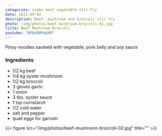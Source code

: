 ```yaml
---
categories: video beef vegetable stir-fry
date: 2011-09-02
description: Beef, mushroom and broccoli stir fry
photo: /img/photos/beef-mushroom-broccoli-01.jpg
title: Beef Mushroom Broccoli
youtube: "0PAzB0PqG80"
---
```


Pinoy noodles sauteéd with vegetable, pork belly and soy sauce

### Ingredients
* 1/2 kg beef
* 1/4 kg oyster mushroom
* 1/2 kg broccoli
* 3 gloves garlic
* 1 onion
* 3 tbs. oyster sauce
* 1 tsp cornstarch
* 1/2 cold water
* salt and pepper
* quail eggs for garnish

{{< figure src="/img/photos/beef-mushroom-broccoli-02.jpg" title="" >}}

